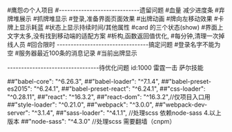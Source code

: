 #鹰怨の个人项目
#-----------------------------遗留问题
#血量 减少进度条
#弃牌堆展示
#抓牌堆显示
#登录,准备界面页面效果
#出牌动画
#牌向左移动效果
#卡牌上显示耗蓝
#状态上显示持续时间/其他属性
#card 的三个状态(show)
#界面上文字太多,没有找到移动端的适配方案
#析构,函数返回值优化,
#每分钟,清理一次掉线人员
#回合限时
---------------------------------搞定问题
#登录名字不能为空
#服务器最近100条的消息记录
#当前出牌显示

---------------------------------待优化问题
id:1000  雷霆一击 萨尔技能


##"babel-core": "^6.26.3",
##"babel-loader": "^7.1.4",
##"babel-preset-es2015": "^6.24.1",
##"babel-preset-react": "^6.24.1",
##"css-loader": "^0.28.11",
##"react": "^16.3.2",
##"react-dom": "^16.3.2",//仅项目入口用
##"style-loader": "^0.21.0",
##"webpack": "^3.0.0",
##"webpack-dev-server": "^3.1.4",
##"sass-loader": "^4.1.1", //处理scss 依赖node-sass 4.以上版本
##"node-sass": "^4.3.0" //处理scss 需要翻墙（cnpm）